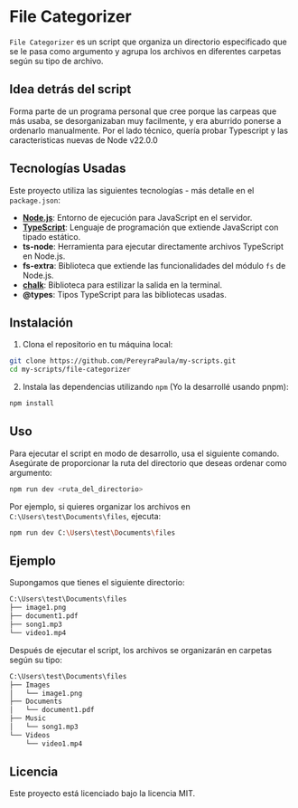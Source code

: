 # File Categorizer

`File Categorizer` es un script que organiza un directorio especificado que se le pasa como argumento y agrupa los archivos en diferentes carpetas según su tipo de archivo.

## Idea detrás del script
Forma parte de un programa personal que cree porque las carpeas que más usaba, se desorganizaban muy facilmente, y era aburrido ponerse a ordenarlo manualmente. Por el lado técnico, quería probar Typescript y las caracteristicas nuevas de Node v22.0.0

## Tecnologías Usadas

Este proyecto utiliza las siguientes tecnologías - más detalle en el `package.json`:

- [**Node.js**](https://nodejs.org): Entorno de ejecución para JavaScript en el servidor.
- [**TypeScript**](https://www.typescriptlang.org): Lenguaje de programación que extiende JavaScript con tipado estático.
- **ts-node**: Herramienta para ejecutar directamente archivos TypeScript en Node.js.
- **fs-extra**: Biblioteca que extiende las funcionalidades del módulo `fs` de Node.js.
- [**chalk**](https://github.com/chalk/chalk): Biblioteca para estilizar la salida en la terminal.
- **@types**: Tipos TypeScript para las bibliotecas usadas.


## Instalación

1. Clona el repositorio en tu máquina local:

```bash
git clone https://github.com/PereyraPaula/my-scripts.git
cd my-scripts/file-categorizer
```

2. Instala las dependencias utilizando `npm` (Yo la desarrollé usando pnpm):

```bash
npm install
```

## Uso

Para ejecutar el script en modo de desarrollo, usa el siguiente comando. Asegúrate de proporcionar la ruta del directorio que deseas ordenar como argumento:

```bash
npm run dev <ruta_del_directorio>
```

Por ejemplo, si quieres organizar los archivos en `C:\Users\test\Documents\files`, ejecuta:

```bash
npm run dev C:\Users\test\Documents\files
```

## Ejemplo

Supongamos que tienes el siguiente directorio:

```bash
C:\Users\test\Documents\files
├── image1.png
├── document1.pdf
├── song1.mp3
└── video1.mp4
```

Después de ejecutar el script, los archivos se organizarán en carpetas según su tipo:

```bash
C:\Users\test\Documents\files
├── Images
│   └── image1.png
├── Documents
│   └── document1.pdf
├── Music
│   └── song1.mp3
└── Videos
    └── video1.mp4
```

## Licencia

Este proyecto está licenciado bajo la licencia MIT.
